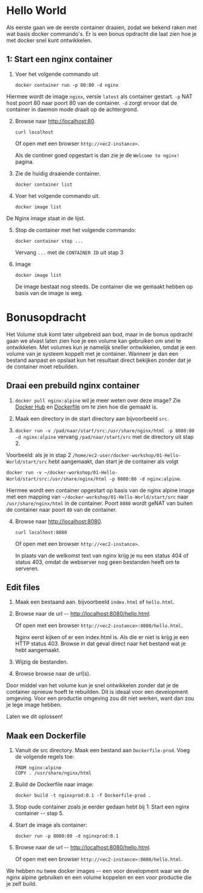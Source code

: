 Hello World
===========

Als eerste gaan we de eerste container draaien, zodat we bekend raken met wat basis docker commando's. Er is een bonus opdracht die laat zien hoe je met docker snel kunt ontwikkelen.

1: Start een nginx container
---------------------------

1. Voer het volgende commando uit

   ```
   docker container run -p 80:80 -d nginx
   ```

Hiermee wordt de image `nginx`, versie `latest` als container gestart. `-p` NAT host poort 80 naar poort 80 van de container. `-d` zorgt ervoor dat de container in daemon mode draait op de achtergrond.

2. Browse naar [http://localhost:80](http://localhost:80).

   ```
   curl localhost
   ```
   
   Of open met een browser `http://<ec2-instance>`.

   Als de continer goed opgestart is dan zie je de `Welcome to nginx!` pagina.

3. Zie de huidig draaiende container.

   ```
   docker container list
   ```
4. Voer het volgende commando uit.

   ``` 
   docker image list
   ```

De Nginx image staat in de lijst.

5. Stop de container met het volgende commando:

   ```
   docker container stop ... 
   ```
   Vervang `...` met de `CONTAINER ID` uit stap 3

6. Image

   ```
   docker image list
   ```
   De image bestaat nog steeds. De container die we gemaakt hebben op basis van de image is weg.

Bonusopdracht
=============

Het Volume stuk komt later uitgebreid aan bod, maar in de bonus opdracht gaan we alvast laten zien hoe je een volume kan gebruiken om snel te ontwikkelen. Met volumes kun je namelijk sneller ontwikkelen, omdat je een volume van je systeem koppelt met je container. Wanneer je dan een bestand aanpast en opslaat kun het resultaat direct bekijken zonder dat je de container moet rebuilden.

Draai een prebuild nginx container
----------------------------------

1. `docker pull nginx:alpine`  wil je meer weten over deze image? Zie [Docker Hub](https://hub.docker.com/_/nginx/) en [Dockerfile](https://github.com/nginxinc/docker-nginx/blob/590f9ba27d6d11da346440682891bee6694245f5/mainline/alpine/Dockerfile) om te zien hoe die gemaakt is.

2. Maak een directory in de start directory aan bijvoorbeeld `src`. 

3. `docker run -v /pad/naar/start/src:/usr/share/nginx/html -p 8080:80 -d nginx:alpine` vervang `/pad/naar/start/src` met de directory uit stap 2.

Voorbeeld: als je in stap 2 `/home/ec2-user/docker-workshop/01-Hello-World/start/src` hebt aangemaakt, dan start je de container als volgt 

`docker run -v ~/docker-workshop/01-Hello-World/start/src:/usr/share/nginx/html -p 8080:80 -d nginx:alpine`.

Hiermee wordt een container opgestart op basis van de nginx alpine image met een mapping van `~/docker-workshop/01-Hello-World/start/src` naar `/usr/share/nginx/html` in de container. Poort `8080` wordt geNAT van buiten de container naar poort `80` van de container. 

4. Browse naar [http://localhost:8080](http://localhost:8080).

   ```
   curl localhost:8080
   ```
   
   Of open met een browser `http://<ec2-instance>`.
   
   In plaats van de welkomst text van nginx krijg je nu een status 404 of status 403, omdat de webserver nog geen bestanden heeft om te serveren.

Edit files
----------

1. Maak een bestaand aan.  bijvoorbeeld `index.html` of `hello.html`.

2. Browse naar de url -- [http://localhost:8080/hello.html](http://localhost:8080/hello.html).

   Of open met een browser `http://<ec2-instance>:8080/hello.html`.

   Nginx eerst kijken of er een index.html is. Als die er niet is krijg je een HTTP status 403. Browse in dat geval direct naar het bestand wat je hebt aangemaakt.
   
3. Wijzig de bestanden.

4. Browse browse naar de url(s).

Door middel van het volume kun je snel ontwikkelen zonder dat je de container opnieuw hoeft te rebuilden. Dit is ideaal voor een development omgeving.
Voor een productie omgeving zou dit niet werken, want dan zou je lege image hebben.

Laten we dit oplossen!

Maak een Dockerfile
-------------------

1. Vanuit de src directory. Maak een bestand aan `Dockerfile-prod`. Voeg de volgende regels toe:

   ```
   FROM nginx:alpine
   COPY . /usr/share/nginx/html
   ```

2. Build de Dockerfile naar image:

   ```
   docker build -t nginxprod:0.1 -f Dockerfile-prod .
   ```

3. Stop oude container zoals je eerder gedaan hebt bij 1: Start een nginx container -- stap 5.

3. Start de image als container:

   ```
   docker run -p 8080:80 -d nginxprod:0.1
   ```

4. Browse naar de url -- [http://localhost:8080/hello.html](http://localhost:8080/hello.html).

    Of open met een browser `http://<ec2-instance>:8080/hello.html`.

We hebben nu twee docker images -- een voor development waar we de nginx alpine gebruiken en een volume koppelen en een voor productie die je zelf build.

